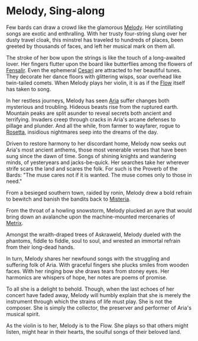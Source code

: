 # Melody, Sing-along

Few bards can draw a crowd like the glamorous [Melody](../../heroes-of-rathe/melody-about.md). Her scintillating songs are exotic and enthralling. With her trusty four-string slung over her dusty travel cloak, this minstrel has traveled to hundreds of places, been greeted by thousands of faces, and left her musical mark on them all.

The stroke of her bow upon the strings is like the touch of a long-awaited lover. Her fingers flutter upon the board like butterflies among the flowers of [Fensalir](../../world-of-rathe/aria/a-true-sanctuary.md#fensalir). Even the ephemeral [Cesari](../../world-of-rathe/aria/a-true-sanctuary.md#cesari) are attracted to her beautiful tunes. They decorate her dance floors with glittering wisps, soar overhead like twin-tailed comets. When Melody plays her violin, it is as if the [Flow](../../world-of-rathe/aria/a-true-sanctuary.md#the-flow) itself has taken to song.

In her restless journeys, Melody has seen [Aria](../../world-of-rathe/aria/aria.md) suffer changes both mysterious and troubling. Hideous beasts rise from the ruptured earth. Mountain peaks are split asunder to reveal secrets both ancient and terrifying. Invaders creep through cracks in Aria's arcane defenses to pillage and plunder. And all the while, from farmer to wayfarer, rogue to [Rosetta](../../main-story/05-tales-of-aria/amongst-the-brambles.md), insidious nightmares seep into the dreams of the day.

Driven to restore harmony to her discordant home, Melody now seeks out Aria's most ancient anthems, those most venerable verses that have been sung since the dawn of time. Songs of shining knights and wandering minds, of yesteryears and jacks-be-quick. Her searches take her wherever strife scars the land and scares the folk. For such is the Proverb of the Bards: "The muse cares not if it is wanted. The muse comes only to those in need."

From a besieged southern town, raided by ronin, Melody drew a bold refrain to bewitch and banish the bandits back to [Misteria](../../world-of-rathe/misteria/misteria.md).

From the throat of a howling snowstorm, Melody plucked an ayre that would bring down an avalanche upon the machine-mounted mercenaries of [Metrix](../../world-of-rathe/metrix/metrix.md).

Amongst the wraith-draped trees of Askraweld, Melody dueled with the phantoms, fiddle to fiddle, soul to soul, and wrested an immortal refrain from their long-dead hands.

In turn, Melody shares her newfound songs with the struggling and suffering folk of Aria. With graceful fingers she plucks smiles from wooden faces. With her ringing bow she draws tears from stoney eyes. Her harmonics are whispers of hope, her notes are poems of promise.

To all she is a delight to behold. Though, when the last echoes of her concert have faded away, Melody will humbly explain that she is merely the instrument through which the strains of life must play. She is not the composer. She is simply the collector, the preserver and performer of Aria's musical spirit.

As the violin is to her, Melody is to the Flow. She plays so that others might listen, might hear in their hearts, the soulful songs of their beloved land.

